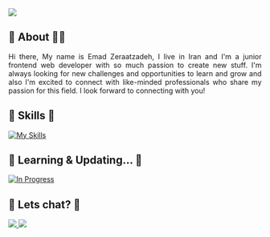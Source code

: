 <img src="https://capsule-render.vercel.app/api?type=venom&color=gradient&height=300&section=header&text=Welcome😎&fontSize=90&animation=fadeIn" />

<!--About Section-->
## :link: About 👨‍💻
<p style="text-align: justify;">
  Hi there,
  My name is Emad Zeraatzadeh, I live in Iran and 
  I'm a junior frontend web developer with so much passion to create new stuff.
  I'm always looking for new challenges and opportunities to learn and grow
  and also I'm excited to connect with like-minded professionals who share my passion for this field.
  I look forward to connecting with you!
</p>

<!--Skills Section-->
## :link: Skills 🌙

[![My Skills](https://skillicons.dev/icons?i=html,css,sass,bootstrap,tailwind,js,materialui,react,next,github)](https://skillicons.dev)

<!--Skills Section-->
## :link: Learning & Updating... 🚀

[![In Progress](https://skillicons.dev/icons?i=next,ts,docker)](https://skillicons.dev)

<!--Accounts-->
## :link: Lets chat? 🍻

<a href="https://www.linkedin.com/in/emad-zeraatzadeh/">
  <img src="https://img.shields.io/badge/linkedin-%230077B5.svg?style=for-the-badge&logo=linkedin&logoColor=white">
</a>
<a href="https://t.me/EmadNova">
  <img src="https://img.shields.io/badge/Telegram-2CA5E0?style=for-the-badge&logo=telegram&logoColor=white">
</a>
